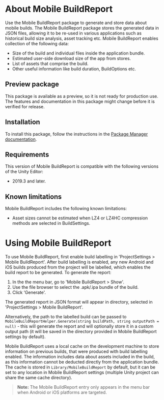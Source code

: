 # About Mobile BuildReport
Use the Mobile BuildReport package to generate and store data about mobile builds. The Mobile BuildReport package stores the generated data in JSON files, allowing it to be re-used in various applications such as historical build size analysis, asset tracking etc.
Mobile BuildReport enables collection of the following data:
* Size of the build and individual files inside the application bundle.
* Estimated user-side download size of the app from stores.
* List of assets that comprise the build.
* Other useful information like build duration, BuildOptions etc.

## Preview package
This package is available as a preview, so it is not ready for production use. The features and documentation in this package might change before it is verified for release.

## Installation
To install this package, follow the instructions in the [Package Manager documentation](https://docs.unity3d.com/Manual/upm-ui-install.html).

## Requirements
This version of Mobile BuildReport is compatible with the following versions of the Unity Editor:
* 2019.3 and later.

## Known limitations
Mobile BuildReport includes the following known limitations:
* Asset sizes cannot be estimated when LZ4 or LZ4HC compression methods are selected in BuildSettings.

# Using Mobile BuildReport
To use Mobile BuildReport, first enable build labelling in 'ProjectSettings > Mobile BuildReport'.
After build labelling is enabled, any new Android and iOS builds produced from the project will be labelled, which enables the build report to be generated.
To generate the report:
1. In the the menu bar, go to 'Mobile BuildReport > Show'.
2. Use the file browser to select the .apk/.ipa bundle of the build.
3. Click 'Generate'.

The generated report in JSON format will appear in directory, selected in 'ProjectSettings > Mobile BuildReport'.

Alternatively, the path to the labelled build can be passed to `MobileBuildReportHelper.Generate(string buildPath, string outputPath = null)` - this will generate the report and will optionally store it in a custom output path (it will be saved in the directory provided in Mobile BuildReport settings by default).

Mobile BuildReport uses a local cache on the development machine to store information on previous builds, that were produced with build labelling enabled. The information includes data about assets included in the build, as this information cannot be deducted directly from the application bundle. The cache is stored in `Library/MobileBuildReport` by default, but it can be set to any location in Mobile BuildReport settings (multiple Unity project can share the same cache directory).
> **Note:** The Mobile BuildReport entry only appears in the menu bar when Android or iOS platforms are targeted.
